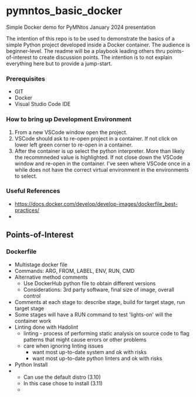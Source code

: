 # pymntos_basic_docker

Simple Docker demo for PyMNtos January 2024 presentation

The intention of this repo is to be used to demonstrate the basics of a simple Python project developed inside a Docker container.  The audience is beginner-level.  The readme will be a playbook leading others thru points-of-interest to create discussion points.  The intention is to not explain everything here but to provide a jump-start.

### Prerequisites

* GIT
* Docker
* Visual Studio Code IDE

### How to bring up Development Environment
1. From a new VSCode window open the project.
2. VSCode should ask to re-open project in a container.  If not click on lower left green corner to re-open in a container.
3. After the container is up select the python interpreter.  More than likely the recommneded value is highlighted.  If not close down the VSCode window and re-open in the container.  I've seen where VSCode once in a while does not have the correct virtual environment in the environments to select. 

### Useful References

* https://docs.docker.com/develop/develop-images/dockerfile_best-practices/
* 

## Points-of-Interest

### Dockerfile

* Multistage docker file
* Commands: ARG, FROM, LABEL, ENV, RUN, CMD
* Alternative method comments
  * Use DockerHub python file to obtain different versions
  * Considerations: 3rd party software, final size of image, overall control
* Comments at each stage to: describe stage, build for target stage, run target stage
* Some stages will have a RUN command to test 'lights-on' will the container work
* Linting done with Hadolint
  * linting - process of performing static analysis on source code to flag patterns that might cause errors or other problems
  * care when ignoring linting issues
    * want most up-to-date system and ok with risks
    * want most up-to-date python linters and ok with risks
* Python Install
* * Can use the default distro (3.10)
  * In this case chose to install (3.11)
  *

